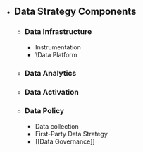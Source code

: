 - ## Data Strategy Components
	- ### Data Infrastructure
		- Instrumentation
		- \Data Platform
	- ### Data Analytics
	- ### Data Activation
	- ### Data Policy
		- Data collection
		- First-Party Data Strategy
		- [[Data Governance]]